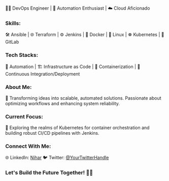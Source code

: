 👨‍💻 DevOps Engineer | 🚀 Automation Enthusiast | ☁️ Cloud Aficionado

### Skills:
🛠️ Ansible | 🌐 Terraform | ⚙️ Jenkins | 🐳 Docker | 🐧 Linux | ☸️ Kubernetes | 🚀 GitLab

### Tech Stacks:
🤖 Automation | 🏗️ Infrastructure as Code | 🚢 Containerization | 🔄 Continuous Integration/Deployment

### About Me:
🌟 Transforming ideas into scalable, automated solutions. Passionate about optimizing workflows and enhancing system reliability. 

### Current Focus:
🚀 Exploring the realms of Kubernetes for container orchestration and building robust CI/CD pipelines with Jenkins.

### Connect With Me:
🌐 LinkedIn: [Nihar](https://www.linkedin.com/in/nrp921/)
🐦 Twitter: [@YourTwitterHandle](#)

### Let's Build the Future Together! 🌈✨

